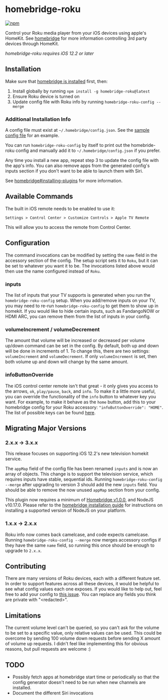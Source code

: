 # homebridge-roku

[![npm][npm]][npm-url]

Control your Roku media player from your iOS devices using apple's HomeKit. See
[homebridge](https://github.com/nfarina/homebridge) for more information
controlling 3rd party devices through HomeKit.

_homebridge-roku requires iOS 12.2 or later_

## Installation

Make sure that [homebridge is installed][homebridge-install] first, then:

1. Install globally by running `npm install -g homebridge-roku@latest`
2. Ensure Roku device is turned on
3. Update config file with Roku info by running `homebridge-roku-config --merge`

### Additional Installation Info

A config file must exist at `~/.homebridge/config.json`. See the
[sample config file](https://github.com/nfarina/homebridge/blob/master/config-sample.json)
for an example.

You can run `homebridge-roku-config` by itself to print out the homebride-roku
config and manually add it to `~/.homebridge/config.json` if you prefer.

Any time you install a new app, repeat step 3 to update the config file with the
app's info. You can also remove apps from the generated config's inputs section
if you don't want to be able to launch them with Siri.

See
[homebridge#installing-plugins](https://github.com/homebridge/homebridge#installing-plugins)
for more information.

## Available Commands

The built in iOS remote needs to be enabled to use it:

`Settings > Control Center > Customize Controls > Apple TV Remote`

This will allow you to access the remote from Control Center.

## Configuration

The command invocations can be modified by setting the `name` field in the
accessory section of the config. The setup script sets it to `Roku`, but it can
be set to whatever you want it to be. The invocations listed above would then
use the name configured instead of `Roku`.

### inputs

The list of inputs that your TV supports is generated when you run the
`homebridge-roku-config` setup. When you add/remove inputs on your TV, you may
need to re-run `homebridge-roku-config` to get them to show up in homekit. If
you would like to hide certain inputs, such as FandangoNOW or HDMI ARC, you can
remove them from the list of inputs in your config.

### volumeIncrement / volumeDecrement

The amount that volume will be increased or decreased per volume up/down command
can be set in the config. By default, both up and down will be done in
increments of 1. To change this, there are two settings: `volumeIncrement` and
`volumeDecrement`. If only `volumeIncrement` is set, then both volume up and
down will change by the same amount.

### infoButtonOverride

The iOS control center remote isn't that great - it only gives you access to the
arrows, `ok`, `play/pause`, `back`, and `info`. To make it a little more useful,
you can override the functionality of the `info` button to whatever key you
want. For example, to make it behave as the `home` button, add this to your
homebridge config for your Roku accessory: `"infoButtonOverride": "HOME"`. The
list of possible keys can be found
[here](https://github.com/bschlenk/node-roku-client/blob/master/lib/keys.ts).

## Migrating Major Versions

### 2.x.x -> 3.x.x

This release focuses on supporting iOS 12.2's new television homekit service.

The `appMap` field of the config file has been renamed `inputs` and is now an
array of objects. This change is to support the television service, which
requires inputs have stable, sequential ids. Running
`homebridge-roku-config --merge` after upgrading to version 3 should add the new
`inputs` field. You should be able to remove the now unused `appMap` section
from your config.

This plugin now requires a minimum of
[Homebridge v1.0.0](https://github.com/homebridge/homebridge/releases/tag/1.0.0),
and NodeJS v10.17.0. Please refer to the [homebridge installation
guide][homebridge-install] for instructions on installing a supported version of
NodeJS on your platform.

### 1.x.x -> 2.x.x

Roku info now comes back camelcase, and code expects camelcase. Running
`homebridge-roku-config --merge` now merges accessory configs if they have the
same `name` field, so running this once should be enough to upgrade to `2.x.x`.

## Contributing

There are many versions of Roku devices, each with a different feature set. In
order to support features across all these devices, it would be helpful to see
what config values each one exposes. If you would like to help out, feel free to
add your config to
[this issue](https://github.com/bschlenk/homebridge-roku/issues/9). You can
replace any fields you think are private with "\<redacted\>".

## Limitations

The current volume level can't be queried, so you can't ask for the volume to be
set to a specific value, only relative values can be used. This could be
overcome by sending 100 volume down requests before sending X amount of volume
up requests. I didn't feel like implementing this for obvious reasons, but pull
requests are welcome :)

## TODO

- Possibly fetch apps at homebridge start time or periodically so that the
  config generator doesn't need to be run when new channels are installed.
- Document the different Siri invocations

[npm]: https://img.shields.io/npm/v/homebridge-roku.svg?logo=npm
[npm-url]: https://www.npmjs.com/package/homebridge-roku
[homebridge-install]: https://github.com/homebridge/homebridge#installation
